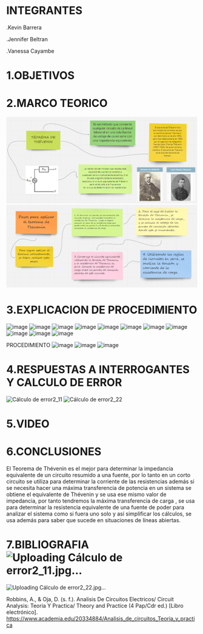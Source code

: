 # INTEGRANTES
.Kevin Barrera

.Jennifer Beltran

.Vanessa Cayambe

# 1.OBJETIVOS


# 2.MARCO TEORICO
![](https://github.com/Kevinsan21/Lab-2-P2-PICTURES/blob/main/Teoria-lab5.PNG)
![](https://github.com/Kevinsan21/Lab-2-P2-PICTURES/blob/main/Teoria2-lab5.PNG)

# 3.EXPLICACION DE PROCEDIMIENTO 

![image](https://user-images.githubusercontent.com/84421020/127089022-8135ad24-38ca-4c8c-89c3-d6f90583eee1.png)
![image](https://user-images.githubusercontent.com/84421020/127089128-998fa810-7640-42d6-a021-c3533b0ecee5.png)
![image](https://user-images.githubusercontent.com/84421020/127088308-587fd7de-9042-4efd-96e9-cc8c5956650a.png)
![image](https://user-images.githubusercontent.com/84421020/127088329-36f7845b-8fc1-4be4-a369-a3b271ac907a.png)
![image](https://user-images.githubusercontent.com/84421020/127089212-469a0949-b1d0-4af0-b8a3-03896c9ec05e.png)
![image](https://user-images.githubusercontent.com/84421020/127088337-43879b8b-69ed-4678-b15f-6d7fe05a3dff.png)
![image](https://user-images.githubusercontent.com/84421020/127089284-4fc49262-e7f9-4c9c-8293-525c02d8c6a8.png)
![image](https://user-images.githubusercontent.com/84421020/127088353-79f6d846-575a-4e72-b76c-0dfffd66894c.png)
![image](https://user-images.githubusercontent.com/84421020/127089344-d8f23bcb-56e6-4df3-822a-0c2b6615c709.png)
![image](https://user-images.githubusercontent.com/84421020/127088367-f1f64b9f-1d36-4f0e-b6d8-e4b070611031.png)
![image](https://user-images.githubusercontent.com/84421020/127088385-5a834415-32d5-4b60-ad24-ac94c6f7b0ca.png)

PROCEDIMIENTO
![image](https://user-images.githubusercontent.com/84421020/127088693-4cf6558c-1c1f-4ff2-b1fe-bb7c2567004d.png)
![image](https://user-images.githubusercontent.com/84421020/127088787-696a77f1-7f93-45d4-8f0a-434305fe64c1.png)
![image](https://user-images.githubusercontent.com/84421020/127088882-c05ff5b6-20ff-46e3-8968-75e9e696df0b.png)


# 4.RESPUESTAS A INTERROGANTES Y CALCULO DE ERROR

![Cálculo de error2_11](https://user-images.githubusercontent.com/84421370/127179885-ed44aaf9-39de-4fb5-b17f-65b148f0736f.jpg)
![Cálculo de error2_22](https://user-images.githubusercontent.com/84421370/127179900-61a49c79-9cad-4083-a007-34c2b7e64051.jpg)

# 5.VIDEO


# 6.CONCLUSIONES 
El Teorema de Thévenin es el mejor para determinar la impedancia equivalente de un circuito resumido a una fuente, por lo tanto en un corto circuito se utiliza para determinar la corriente de las resistencias además si se necesita hacer una máxima transferencia de potencia en un sistema se obtiene el equivalente de Thévenin y se usa ese mismo valor de impedancia, por tanto tendremos la máxima transferencia de carga , se usa para determinar la resistencia equivalente de una fuente de poder para analizar el sistema como si fuera uno solo y así simplificar los cálculos, se usa además para saber que sucede en situaciones de líneas abiertas.


# 7.BIBLIOGRAFIA![Uploading Cálculo de error2_11.jpg…]()
![Uploading Cálculo de error2_22.jpg…]()


Robbins, A., & Oja, D. (s. f.). Analisis De Circuitos Electricos/ Circuit Analysis: Teoria Y Practica/ Theory and Practice (4 Pap/Cdr ed.) [Libro electrónico]. https://www.academia.edu/20334884/Analisis_de_circuitos_Teoria_y_practica

